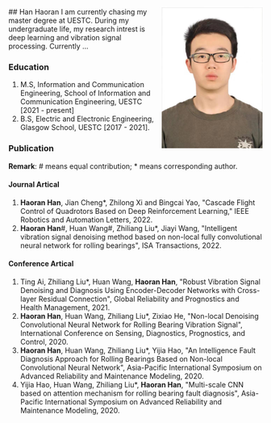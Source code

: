 <img align="right" src="https://github.com/Han-Adam/Han-Adam.github.io/blob/main/img.jpg" width="200px" />
## Han Haoran
I am currently chasing my master degree at UESTC. During my undergraduate life, my research intrest is deep learning and vibration signal processing. Currently ...

### Education

1. M.S, Information and Communication Engineering, School of Information and Communication Engineering, UESTC \[2021 - present\]
2. B.S, Electric and Electronic Engineering, Glasgow School, UESTC \[2017 - 2021\].

### Publication
**Remark**: # means equal contribution; * means corresponding author.
#### Journal Artical
1. **Haoran Han**, Jian Cheng*, Zhilong Xi and Bingcai Yao, "Cascade Flight Control of Quadrotors Based on Deep Reinforcement Learning," IEEE Robotics and Automation Letters, 2022.
2. **Haoran Han**#, Huan Wang#, Zhiliang Liu*, Jiayi Wang, "Intelligent vibration signal denoising method based on non-local fully convolutional neural network for rolling bearings", ISA Transactions, 2022.

#### Conference Artical
1. Ting Ai, Zhiliang Liu*, Huan Wang, **Haoran Han**, "Robust Vibration Signal Denoising and Diagnosis Using Encoder-Decoder Networks with Cross-layer Residual Connection", Global Reliability and Prognostics and Health Management, 2021.
2. **Haoran Han**, Huan Wang, Zhiliang Liu*, Zixiao He, "Non-local Denoising Convolutional Neural Network for Rolling Bearing Vibration Signal", International Conference on Sensing, Diagnostics, Prognostics, and Control, 2020.
3. **Haoran Han**, Huan Wang, Zhiliang Liu*, Yijia Hao, "An Intelligence Fault Diagnosis Approach for Rolling Bearings Based on Non-local Convolutional Neural Network", Asia-Pacific International Symposium on Advanced Reliability and Maintenance Modeling, 2020.
4. Yijia Hao, Huan Wang, Zhiliang Liu*, **Haoran Han**, "Multi-scale CNN based on attention mechanism for rolling bearing fault diagnosis", Asia-Pacific International Symposium on Advanced Reliability and Maintenance Modeling, 2020.
